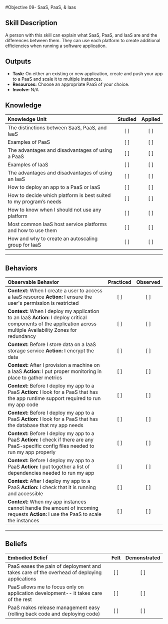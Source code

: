 #Objective 09- SaaS, PaaS, & Iaas

Skill Description
-------
A person with this skill can explain what SaaS, PaaS, and IaaS are and the differences between them. They can use each platform to create additional efficiencies when running a software application. 

Outputs
-------
- **Task:** On either an existing or new application, create and push your app to a PaaS and scale it to multiple instances.
- **Resources:** Choose an appropriate PaaS of your choice. 
- **Involve:** N/A

## **Knowledge**

| Knowledge Unit   |      Studied      | Applied |
|:-----------------|:-----------------:|:---------:|
| The distinctions between SaaS, PaaS, and IaaS | [ ] | [ ] |
| Examples of PaaS | [ ] | [ ] |
| The advantages and disadvantages of using a PaaS | [ ] | [ ] |
| Examples of IaaS | [ ] | [ ] |
| The advantages and disadvantages of using an IaaS | [ ] | [ ] |
| How to deploy an app to a PaaS or IaaS | [ ] | [ ] |
| How to decide which platform is best suited to my program’s needs | [ ] | [ ] |
| How to know when I should not use any platform | [ ] | [ ] |
| Most common IaaS host service platforms and how to use them | [ ] | [ ] |
| How and why to create an autoscaling group for IaaS | [ ] | [ ] |

----------------


## **Behaviors**

| Observable Behavior   |      Practiced      | Observed |
|:----------------------|:------------------:|:--------:|
| **Context:** When I create a user to access a IaaS resource **Action:** I ensure the user's permission is restricted | [ ] | [ ] |
| **Context:** When I deploy my application to an IaaS **Action:** I deploy critical components of the application across multiple Availability Zones for redundancy | [ ] | [ ] |
| **Context:** Before I store data on a IaaS storage service **Action:** I encrypt the data | [ ] | [ ] |
| **Context:** After I provision a machine on a IaaS **Action:** I put proper monitoring in place to gather metrics | [ ] | [ ] |
| **Context:** Before I deploy my app to a PaaS **Action:** I look for a PaaS that has the app runtime support required to run my app code | [ ] | [ ] |
| **Context:** Before I deploy my app to a PaaS **Action:** I look for a PaaS that has the database that my app needs  | [ ] | [ ] |
| **Context:** Before I deploy my app to a PaaS **Action:** I check if there are any PaaS-specific config files needed to run my app properly | [ ] | [ ] |
| **Context:** Before I deploy my app to a PaaS **Action:** I put together a list of dependencies needed to run my app | [ ] | [ ] |
| **Context:** After I deploy my app to a PaaS **Action:** I check that it is running and accessible | [ ] | [ ] |
| **Context:** When my app instances cannot handle the amount of incoming requests **Action:** I use the PaaS to scale the instances | [ ] | [ ] 

--------------


## **Beliefs**

| Embodied Belief   |      Felt          | Demonstrated |
|:------------------|:------------------:|:------------:|
| PaaS eases the pain of deployment and takes care of the overhead of deploying applications | [ ] | [ ] |
| PaaS allows me to focus only on application development-- it takes care of the rest | [ ] | [ ] |
| PaaS makes release management easy (rolling back code and deploying code) | [ ] | [ ] |
 
